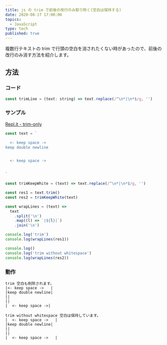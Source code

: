 ```yaml
---
title: js の trim で前後の改行のみ取り除く(空白は保持する)
date: 2020-08-17 17:00:00
topics:
  - JavaScript
type: tech
published: true
---
```


複数行テキストの trim で行頭の空白を消されたくない時があったので、前後の改行のみ消す方法を紹介します。

## 方法

### コード

```js
const trimLine = (text: string) => text.replace(/^\n*|\n*$/g, '')
```

### サンプル

[Repl\.it \- trim\-only](https://repl.it/@anozon/trim-only#index.js)

```js
const text = `

  <- keep space ->   
keep double newline


  <- keep space ->   


`

const trimKeepWhite = (text) => text.replace(/^\n*|\n*$/g, '')

const res1 = text.trim()
const res2 = trimKeepWhite(text)

const wrapLines = (text) =>
  text
    .split('\n')
    .map((l) => `|${l}|`)
    .join('\n')

console.log('trim')
console.log(wrapLines(res1))

console.log()
console.log('trim without whitespace')
console.log(wrapLines(res2))
```

### 動作

```
trim 空白も削除されます。
|<- keep space ->   |
|keep double newline|
||
||
|  <- keep space ->|

trim without whitespace 空白は保持しています。
|  <- keep space ->   |
|keep double newline|
||
||
|  <- keep space ->   |
```
